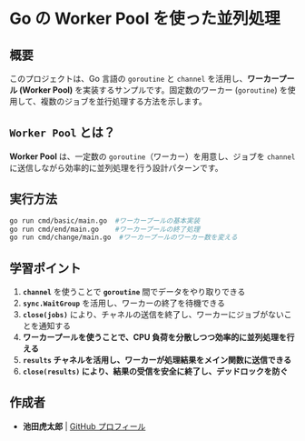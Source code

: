# Go の Worker Pool を使った並列処理

## 概要

このプロジェクトは、Go 言語の `goroutine` と `channel` を活用し、**ワーカープール (Worker Pool)** を実装するサンプルです。固定数のワーカー (`goroutine`) を使用して、複数のジョブを並行処理する方法を示します。

## `Worker Pool` とは？

**Worker Pool** は、一定数の `goroutine`（ワーカー）を用意し、ジョブを `channel` に送信しながら効率的に並列処理を行う設計パターンです。

## **実行方法**

```sh
go run cmd/basic/main.go  #ワーカープールの基本実装
go run cmd/end/main.go    #ワーカープールの終了処理
go run cmd/change/main.go  #ワーカープールのワーカー数を変える
```

## **学習ポイント**

1. **`channel`** を使うことで **`goroutine`** 間でデータをやり取りできる
2. **`sync.WaitGroup`** を活用し、ワーカーの終了を待機できる
3. **`close(jobs)`** により、チャネルの送信を終了し、ワーカーにジョブがないことを通知する
4. **ワーカープールを使うことで、CPU 負荷を分散しつつ効率的に並列処理を行える**
5. **`results` チャネルを活用し、ワーカーが処理結果をメイン関数に送信できる**
6. **`close(results)` により、結果の受信を安全に終了し、デッドロックを防ぐ**

## 作成者

- **池田虎太郎** | [GitHub プロフィール](https://github.com/kotaroikeda-apl-dev)
